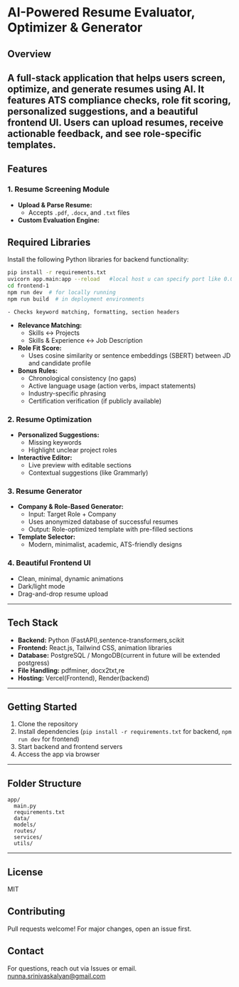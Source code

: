 # AI-Powered Resume Evaluator, Optimizer & Generator

## Overview
A full-stack application that helps users screen, optimize, and generate resumes using AI. It features ATS compliance checks, role fit scoring, personalized suggestions, and a beautiful frontend UI. Users can upload resumes, receive actionable feedback, and see role-specific templates.
---

## Features

### 1. Resume Screening Module
- **Upload & Parse Resume:**
  - Accepts `.pdf`, `.docx`, and `.txt` files
- **Custom Evaluation Engine:**
## Required Libraries
Install the following Python libraries for backend functionality:

```bash
pip install -r requirements.txt
uvicorn app.main:app --reload   #local host u can specify port like 0.0.0.0 in deployment
cd frontend-1
npm run dev  # for locally running
npm run build  # in deployment environments

```

    - Checks keyword matching, formatting, section headers
  - **Relevance Matching:**
    - Skills ↔ Projects
    - Skills & Experience ↔ Job Description
  - **Role Fit Score:**
    - Uses cosine similarity or sentence embeddings (SBERT) between JD and candidate profile
  - **Bonus Rules:**
    - Chronological consistency (no gaps)
    - Active language usage (action verbs, impact statements)
    - Industry-specific phrasing
    - Certification verification (if publicly available)

### 2. Resume Optimization
- **Personalized Suggestions:**
  - Missing keywords
  - Highlight unclear project roles
- **Interactive Editor:**
  - Live preview with editable sections
  - Contextual suggestions (like Grammarly)

### 3. Resume Generator
- **Company & Role-Based Generator:**
  - Input: Target Role + Company
  - Uses anonymized database of successful resumes
  - Output: Role-optimized template with pre-filled sections
- **Template Selector:**
  - Modern, minimalist, academic, ATS-friendly designs

### 4. Beautiful Frontend UI
- Clean, minimal, dynamic animations
- Dark/light mode
- Drag-and-drop resume upload


---

## Tech Stack
- **Backend:** Python (FastAPI),sentence-transformers,scikit
- **Frontend:** React.js, Tailwind CSS, animation libraries
- **Database:** PostgreSQL / MongoDB(current in future will be extended postgress)
- **File Handling:** pdfminer, docx2txt,re
- **Hosting:** Vercel(Frontend), Render(backend)

---

## Getting Started
1. Clone the repository
2. Install dependencies (`pip install -r requirements.txt` for backend, `npm run dev` for frontend)
3. Start backend and frontend servers
4. Access the app via browser

---

## Folder Structure
```
app/
  main.py
  requirements.txt
  data/
  models/
  routes/
  services/
  utils/
```

---

## License
MIT

## Contributing
Pull requests welcome! For major changes, open an issue first.

## Contact
For questions, reach out via Issues or email.
nunna.srinivaskalyan@gmail.com
